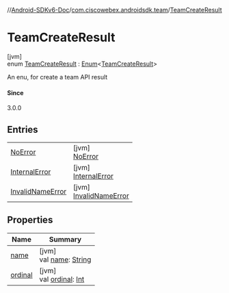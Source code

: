 //[Android-SDKv6-Doc](../../../index.md)/[com.ciscowebex.androidsdk.team](../index.md)/[TeamCreateResult](index.md)

# TeamCreateResult

[jvm]\
enum [TeamCreateResult](index.md) : [Enum](https://kotlinlang.org/api/latest/jvm/stdlib/kotlin/-enum/index.html)&lt;[TeamCreateResult](index.md)&gt; 

An enu, for create a team API result

#### Since

3.0.0

## Entries

| | |
|---|---|
| [NoError](-no-error/index.md) | [jvm]<br>[NoError](-no-error/index.md) |
| [InternalError](-internal-error/index.md) | [jvm]<br>[InternalError](-internal-error/index.md) |
| [InvalidNameError](-invalid-name-error/index.md) | [jvm]<br>[InvalidNameError](-invalid-name-error/index.md) |

## Properties

| Name | Summary |
|---|---|
| [name](../-list-team-membership-result/-bad-request/index.md#-372974862%2FProperties%2F-411797461) | [jvm]<br>val [name](../-list-team-membership-result/-bad-request/index.md#-372974862%2FProperties%2F-411797461): [String](https://kotlinlang.org/api/latest/jvm/stdlib/kotlin/-string/index.html) |
| [ordinal](../-list-team-membership-result/-bad-request/index.md#-739389684%2FProperties%2F-411797461) | [jvm]<br>val [ordinal](../-list-team-membership-result/-bad-request/index.md#-739389684%2FProperties%2F-411797461): [Int](https://kotlinlang.org/api/latest/jvm/stdlib/kotlin/-int/index.html) |
